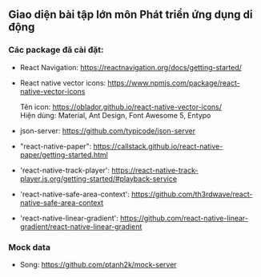 ## Giao diện bài tập lớn môn Phát triển ứng dụng di động

### Các package đã cài đặt:

- React Navigation:
  https://reactnavigation.org/docs/getting-started/

- React native vector icons:
  https://www.npmjs.com/package/react-native-vector-icons <br />

  Tên icon: https://oblador.github.io/react-native-vector-icons/ <br />
  Hiện dùng: Material, Ant Design, Font Awesome 5, Entypo <br />

- json-server:
  https://github.com/typicode/json-server

- "react-native-paper":
  https://callstack.github.io/react-native-paper/getting-started.html <br/>

- 'react-native-track-player':
  https://react-native-track-player.js.org/getting-started/#playback-service

- 'react-native-safe-area-context':
  https://github.com/th3rdwave/react-native-safe-area-context

- 'react-native-linear-gradient':
  https://github.com/react-native-linear-gradient/react-native-linear-gradient

### Mock data

- Song: https://github.com/ptanh2k/mock-server

